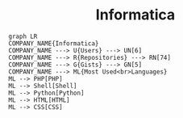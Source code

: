<h1 align="center">Informatica</h1>

```mermaid
graph LR
COMPANY_NAME{Informatica}
COMPANY_NAME ---> U{Users} ---> UN[6]
COMPANY_NAME ---> R{Repositories} ---> RN[74]
COMPANY_NAME ---> G{Gists} ---> GN[5]
COMPANY_NAME ---> ML{Most Used<br>Languages}
ML --> PHP[PHP]
ML --> Shell[Shell]
ML --> Python[Python]
ML --> HTML[HTML]
ML --> CSS[CSS]
```
